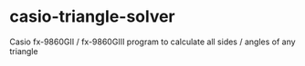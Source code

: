 # casio-triangle-solver
Casio fx-9860GII / fx-9860GIII program to calculate all sides / angles of any triangle
